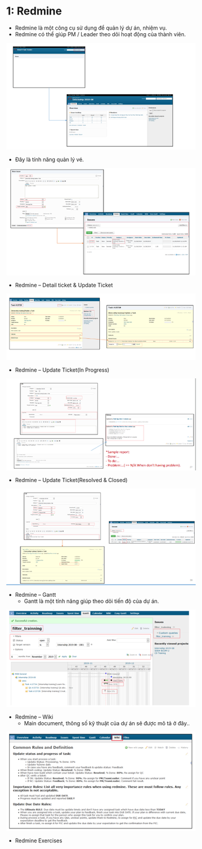 # 1: Redmine
  - Redmine là một công cụ sử dụng để quản lý dự án, nhiệm vụ.
  - Redmine có thể giúp PM / Leader theo dõi hoạt động của thành viên.
  
![VMWare](remide.PNG)
  
- Đây là tính năng quản lý vé.

![VMWare](tiket.PNG)

- Redmine – Detail ticket & Update Ticket

![VMWare](detail_Tiket.PNG)

- Redmine – Update Ticket(In Progress)

![VMWare](detail_Tiket1.PNG)

- Redmine – Update Ticket(Resolved & Closed)

![VMWare](detail_Tiket2.PNG)

- Redmine – Gantt
  + Gantt là một tính năng giúp theo dõi tiến độ của dự án.

![VMWare](detail_Tiket3.PNG)

- Redmine – Wiki
  + Main document, thông số kỹ thuật của dự án sẽ được mô tả ở đây.. 

![VMWare](detail_Tiket4.PNG)

- Redmine Exercises


